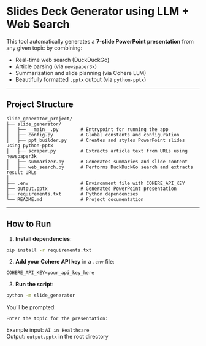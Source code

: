 # Slides Deck Generator using LLM + Web Search

This tool automatically generates a **7-slide PowerPoint presentation** from any given topic by combining:

- Real-time web search (DuckDuckGo)
- Article parsing (via `newspaper3k`)
- Summarization and slide planning (via Cohere LLM)
- Beautifully formatted `.pptx` output (via `python-pptx`)

---

## Project Structure

```
slide_generator_project/
├── slide_generator/
│   ├── __main__.py        # Entrypoint for running the app
│   ├── config.py          # Global constants and configuration
│   ├── ppt_builder.py     # Creates and styles PowerPoint slides using python-pptx
│   ├── scraper.py         # Extracts article text from URLs using newspaper3k
│   ├── summarizer.py      # Generates summaries and slide content
│   ├── web_search.py      # Performs DuckDuckGo search and extracts result URLs
│
├── .env                   # Environment file with COHERE_API_KEY
├── output.pptx            # Generated PowerPoint presentation
├── requirements.txt       # Python dependencies
└── README.md              # Project documentation

```

---

## How to Run

1. **Install dependencies**:

```bash
pip install -r requirements.txt
```

2. **Add your Cohere API key** in a `.env` file:

```env
COHERE_API_KEY=your_api_key_here
```

3. **Run the script**:

```bash
python -m slide_generator
```

You’ll be prompted:

```
Enter the topic for the presentation:
```

Example input: `AI in Healthcare`  
Output: `output.pptx` in the root directory